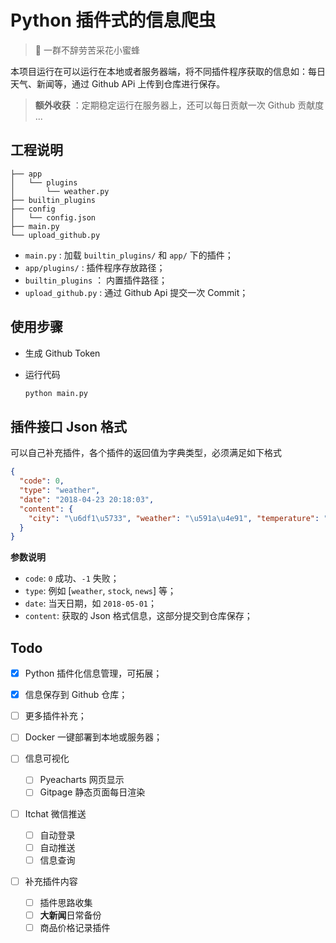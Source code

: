 # Python 插件式的信息爬虫

>  🐝 一群不辞劳苦采花小蜜蜂

本项目运行在可以运行在本地或者服务器端，将不同插件程序获取的信息如：每日天气、新闻等，通过 Github APi 上传到仓库进行保存。

> **额外收获** ：定期稳定运行在服务器上，还可以每日贡献一次 Github 贡献度 ...

## 工程说明
```
├── app
│   └── plugins
│       └── weather.py
├── builtin_plugins
├── config
│   └── config.json
├── main.py
└── upload_github.py

```

- `main.py` : 加载 `builtin_plugins/` 和 `app/` 下的插件；
- `app/plugins/` : 插件程序存放路径；
- `builtin_plugins` ： 内置插件路径；
- `upload_github.py` : 通过 Github Api 提交一次 Commit；

## 使用步骤

- 生成 Github Token 

- 运行代码
    ```bash
    python main.py
    ```


## 插件接口 Json 格式

可以自己补充插件，各个插件的返回值为字典类型，必须满足如下格式

```json
{
  "code": 0,
  "type": "weather",
  "date": "2018-04-23 20:18:03",
  "content": {
    "city": "\u6df1\u5733", "weather": "\u591a\u4e91", "temperature": "21 ~ 26\u2103", "humidity": "\u6e7f\u5ea6\uff1a63%", "wind": "\u98ce\u5411\uff1a\u5317\u98ce 2\u7ea7", "radiation": "\u7d2b\u5916\u7ebf\uff1a\u5f31", "air": "PM: 43"
  }
}
```

**参数说明**

- `code`: `0` 成功、`-1` 失败；
- `type`: 例如 [`weather`, `stock`, `news`] 等；
- `date`: 当天日期，如 `2018-05-01`；
- `content`: 获取的 Json 格式信息，这部分提交到仓库保存；


## Todo
- [x] Python 插件化信息管理，可拓展；
- [x] 信息保存到 Github 仓库；
- [ ] 更多插件补充；
- [ ] Docker 一键部署到本地或服务器；

- [ ] 信息可视化
    - [ ] Pyeacharts 网页显示
    - [ ] Gitpage 静态页面每日渲染

- [ ] Itchat 微信推送
    - [ ] 自动登录
    - [ ] 自动推送
    - [ ] 信息查询
 
- [ ] 补充插件内容
    - [ ] 插件思路收集
    - [ ] **大新闻**日常备份
    - [ ] 商品价格记录插件